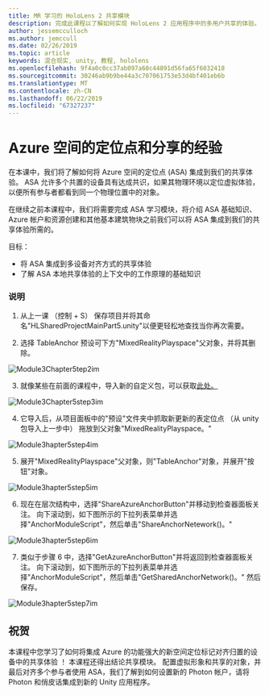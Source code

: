 ```yaml
---
title: MR 学习的 HoloLens 2 共享模块
description: 完成此课程以了解如何实现 HoloLens 2 应用程序中的多用户共享的体验。
author: jessemcculloch
ms.author: jemccull
ms.date: 02/26/2019
ms.topic: article
keywords: 混合现实, unity, 教程, hololens
ms.openlocfilehash: 9f4a0c0cc37ab097a60c44891d56fa65f6032418
ms.sourcegitcommit: 30246ab9b9be44a3c707061753e53d4bf401eb6b
ms.translationtype: MT
ms.contentlocale: zh-CN
ms.lasthandoff: 06/22/2019
ms.locfileid: "67327237"
---
```

# <a name="azure-spatial-anchors-and-shared-experiences"></a>Azure 空间的定位点和分享的经验

在本课中，我们将了解如何将 Azure 空间的定位点 (ASA) 集成到我们的共享体验。 ASA 允许多个共置的设备具有达成共识，如果其物理环境以定位虚拟体验，以便所有参与者都看到同一个物理位置中的对象。

在继续之前本课程中，我们将需要完成 ASA 学习模块，将介绍 ASA 基础知识、 Azure 帐户和资源创建和其他基本建筑物块之前我们可以将 ASA 集成到我们的共享体验所需的。

目标：

- 将 ASA 集成到多设备对齐方式的共享体验
- 了解 ASA 本地共享体验的上下文中的工作原理的基础知识

### <a name="instructions"></a>说明

1. 从上一课 （控制 + S） 保存项目并将其命名"HLSharedProjectMainPart5.unity"以便更轻松地查找当你再次需要。

2. 选择 TableAnchor 预设可下方"MixedRealityPlayspace"父对象，并将其删除。

![Module3Chapter5tep2im](images/module3chapter5step2im.PNG)

3. 就像某些在前面的课程中，导入新的自定义包，可以获取[此处。](placeholderlink)

![Module3Chapter5step3im](images/module3chapter5step3im.PNG)

4. 它导入后，从项目面板中的"预设"文件夹中抓取新更新的表定位点 （从 unity 包导入上一步中） 拖放到父对象"MixedRealityPlayspace。"

![Module3hapter5step4im](images/module3chapter5step4im.PNG)

5. 展开"MixedRealityPlayspace"父对象，则"TableAnchor"对象，并展开"按钮"对象。 

![Module3hapter5step5im](images/module3chapter5step5im.PNG)

6. 现在在层次结构中，选择"ShareAzureAnchorButton"并移动到检查器面板关注。 向下滚动到，如下图所示的下拉列表菜单并选择"AnchorModuleScript"，然后单击"ShareAnchorNetework()。"

![Module3hapter5step6im](images/module3chapter5step6im.PNG)

7. 类似于步骤 6 中，选择"GetAzureAnchorButton"并将返回到检查器面板关注。 向下滚动到，如下图所示的下拉列表菜单并选择"AnchorModuleScript"，然后单击"GetSharedAnchorNetwork()。" 然后保存。

![Module3hapter5step7im](images/module3chapter5step7im.PNG)




## <a name="congratulations"></a>祝贺

本课程中您学习了如何将集成 Azure 的功能强大的新空间定位标记对齐归置的设备中的共享体验 ！ 本课程还得出结论共享模块。 配置虚拟形象和共享的对象，并最后对齐多个参与者使用 ASA，我们了解到如何设置新的 Photon 帐户，请将 Photon 和俏皮话集成到新的 Unity 应用程序。 

